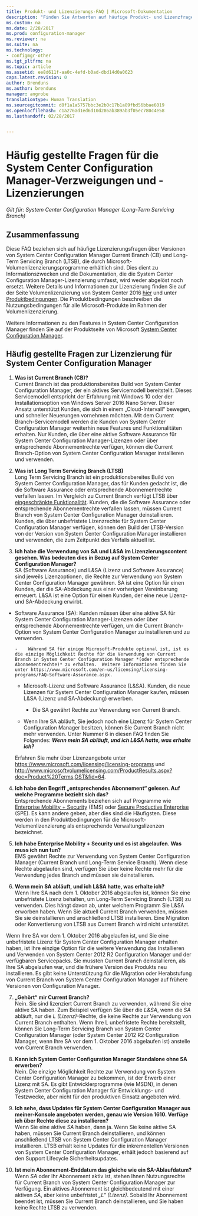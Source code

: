 ```yaml
---
title: Produkt- und Lizenzierungs-FAQ | Microsoft-Dokumentation
description: "Finden Sie Antworten auf häufige Produkt- und Lizenzfragen für System Center Configuration Manager."
ms.custom: na
ms.date: 2/28/2017
ms.prod: configuration-manager
ms.reviewer: na
ms.suite: na
ms.technology:
- configmgr-other
ms.tgt_pltfrm: na
ms.topic: article
ms.assetid: ee8d611f-aa0c-4efd-b0ad-dbd14d0a0623
caps.latest.revision: 0
author: Brenduns
ms.author: brenduns
manager: angrobe
translationtype: Human Translation
ms.sourcegitcommit: d8f1a1a5757bbc3e2b0c17b1a89fbd56bbae6019
ms.openlocfilehash: c1a276ad1ed6d10d286ab389ab3f05ec780c4e58
ms.lasthandoff: 02/28/2017


---
```

# <a name="frequently-asked-questions-for-system-center-configuration-manager-branches-and-licensing"></a>Häufig gestellte Fragen für die System Center Configuration Manager-Verzweigungen und -Lizenzierungen

 *Gilt für: System Center Configuration Manager (Long-Term Servicing Branch)*

## <a name="summary"></a>Zusammenfassung
Diese FAQ beziehen sich auf häufige Lizenzierungsfragen über Versionen von System Center Configuration Manager Current Branch (CB) und Long-Term Servicing Branch (LTSB), die durch Microsoft-Volumenlizenzierungsprogramme erhältlich sind. Dies dient zu Informationszwecken und die Dokumentation, die die System Center Configuration Manager-Lizenzierung umfasst, wird weder abgelöst noch ersetzt. Weitere Details und Informationen zur Lizenzierung finden Sie auf der Seite Volumenlizenzierung von System Center 2016 [hier](https://www.microsoft.com/licensing/product-licensing/system-center-2016.aspx) und unter [Produktbedingungen](http://www.microsoft.com/licensing/about-licensing/product-licensing.aspx). Die Produktbedingungen beschreiben die Nutzungsbedingungen für alle Microsoft-Produkte im Rahmen der Volumenlizenzierung.

Weitere Informationen zu den Features in System Center Configuration Manager finden Sie auf der Produktseite von Microsoft [System Center Configuration Manager](https://www.microsoft.com/cloud-platform/system-center-configuration-manager).




## <a name="system-center-configuration-manager-licensing-faq"></a>Häufig gestellte Fragen zur Lizenzierung für System Center Configuration Manager

1.    **Was ist Current Branch (CB)?**   
Current Branch ist das produktionsbereites Build von System Center Configuration Manager, der ein aktives Servicemodell bereitstellt. Dieses Servicemodell entspricht der Erfahrung mit Windows 10 oder der Installationsoption von Windows Server 2016 Nano Server. Dieser Ansatz unterstützt Kunden, die sich in einem „Cloud-Intervall“ bewegen, und schneller Neuerungen vornehmen möchten. Mit dem Current Branch-Servicemodell werden die Kunden von System Center Configuration Manager weiterhin neue Features und Funktionalitäten erhalten. Nur Kunden, die über eine aktive Software Assurance für System Center Configuration Manager-Lizenzen oder über entsprechende Abonnementrechte verfügen, können die Current Branch-Option von System Center Configuration Manager installieren und verwenden.

2.    **Was ist Long Term Servicing Branch (LTSB)**  
Long Term Servicing Branch ist ein produktionsbereites Build von System Center Configuration Manager, das für Kunden gedacht ist, die die Software Assurance oder entsprechende Abonnementrechte verfallen lassen. Im Vergleich zu Current Branch verfügt LTSB über [eingeschränkte Funktionalität](/sccm/core/understand/introduction-to-the-ltsb#features-that-are-not-available-in-the-ltsb-of-configuration-manager). Kunden, die die Software Assurance oder entsprechende Abonnementrechte verfallen lassen, müssen Current Branch von System Center Configuration Manager deinstallieren. Kunden, die über unbefristete Lizenzrechte für System Center Configuration Manager verfügen, können den Build der LTSB-Version von der Version von System Center Configuration Manager installieren und verwenden, die zum Zeitpunkt des Verfalls aktuell ist.

3.    **Ich habe die Verwendung von SA und L&SA im Lizenzierungscontent gesehen. Was bedeuten dies in Bezug auf System Center Configuration Manager?**    
SA (Software Assurance) und L&SA (Lizenz und Software Assurance) sind jeweils Lizenzoptionen, die Rechte zur Verwendung von System Center Configuration Manager gewähren. SA ist eine Option für einen Kunden, der die SA-Abdeckung aus einer vorherigen Vereinbarung erneuert. L&SA ist eine Option für einen Kunden, der eine neue Lizenz- und SA-Abdeckung erwirbt.
  - Software Assurance (SA): Kunden müssen über eine aktive SA für System Center Configuration Manager-Lizenzen oder über entsprechende Abonnementrechte verfügen, um die Current Branch-Option von System Center Configuration Manager zu installieren und zu verwenden.    

        -    Während SA für einige Microsoft-Produkte optional ist, ist es die einzige Möglichkeit Rechte für die Verwendung von Current Branch in System Center Configuration Manager *(oder entsprechende Abonnementrechte)* zu erhalten.  Weitere Informationen finden Sie unter https://www.microsoft.com/en-us/licensing/licensing-programs/FAQ-Software-Assurance.aspx.

      - Microsoft-Lizenz und Software Assurance (L&SA). Kunden, die neue Lizenzen für System Center Configuration Manager kaufen, müssen L&SA (Lizenz und SA-Abdeckung) erwerben.   

         - Die SA gewährt Rechte zur Verwendung von Current Branch.

       - Wenn Ihre SA abläuft, Sie jedoch noch eine Lizenz für System Center Configuration Manager besitzen, können Sie Current Branch nicht mehr verwenden. Unter Nummer 6 in diesen FAQ finden Sie Folgendes: ***Wenn mein SA abläuft, und ich L&SA hatte, was erhalte ich?***

       Erfahren Sie mehr über Lizenzangebote unter https://www.microsoft.com/licensing/licensing-programs  und http://www.microsoftvolumelicensing.com/ProductResults.aspx?doc=Product%20Terms,OST&fid=64.

4.    **Ich habe den Begriff „entsprechendes Abonnement“ gelesen. Auf welche Programme bezieht sich das?**   
       Entsprechende Abonnements beziehen sich auf Programme wie [Enterprise Mobility + Security](http://www.microsoftvolumelicensing.com/ProductResults.aspx?doc=Product%20Terms,OST&fid=51) (EMS) oder [Secure Productive Enterprise](https://www.microsoft.com/secure-productive-enterprise/default.aspx) (SPE). Es kann andere geben, aber dies sind die Häufigsten. Diese werden in den Produktbedingungen für die Microsoft-Volumenlizenzierung als entsprechende Verwaltungslizenzen bezeichnet.

5.    **Ich habe Enterprise Mobility + Security und es ist abgelaufen. Was muss ich nun tun?**  
       EMS gewährt Rechte zur Verwendung von System Center Configuration Manager (Current Branch und Long-Term Service Branch). Wenn diese Rechte abgelaufen sind, verfügen Sie über keine Rechte mehr für die Verwendung jedes Branch und müssen sie deinstallieren.  

6.    **Wenn mein SA abläuft, und ich L&SA hatte, was erhalte ich?**   
   Wenn Ihre SA nach dem 1. Oktober 2016 abgelaufen ist, können Sie eine unbefristete Lizenz behalten, um Long-Term Servicing Branch (LTSB) zu verwenden. Dies hängt davon ab, unter welchem Programm Sie L&SA erworben haben. Wenn Sie aktuell Current Branch verwenden, müssen Sie sie deinstallieren und anschließend LTSB installieren. Eine Migration oder Konvertierung von LTSB aus Current Branch wird nicht unterstützt.

  Wenn Ihre SA vor dem 1. Oktober 2016 abgelaufen ist, und Sie eine unbefristete Lizenz für System Center Configuration Manager erhalten haben, ist Ihre einzige Option für die weitere Verwendung das Installieren und Verwenden von System Center 2012 R2 Configuration Manager und der verfügbaren Servicepacks. Sie mussten Current Branch deinstallieren, als Ihre SA abgelaufen war, und die frühere Version des Produkts neu installieren. Es gibt keine Unterstützung für die Migration oder Herabstufung von Current Branch von System Center Configuration Manager auf frühere Versionen von Configuration Manager.

7. **„Gehört“ mir Current Branch?**   
  Nein. Sie sind lizenziert Current Branch zu verwenden, während Sie eine aktive SA haben. Zum Beispiel verfügen Sie über die *L&SA*, wenn die *SA* abläuft, nur die *L (Lizenz)*-Rechte, die keine Rechte zur Verwendung von Current Branch enthalten. Wenn Ihre L unbefristete Rechte bereitstellt, können Sie Long-Term Servicing Branch von System Center Configuration Manager (oder System Center 2012 R2 Configuration Manager, wenn Ihre SA vor dem 1. Oktober 2016 abgelaufen ist) anstelle von Current Branch verwenden.

8. **Kann ich System Center Configuration Manager Standalone ohne SA erwerben?**      
  Nein.  Die einzige Möglichkeit Rechte zur Verwendung von System Center Configuration Manager zu bekommen, ist der Erwerb einer Lizenz mit SA. Es gibt Entwicklerprogramme (wie MSDN), in denen System Center Configuration Manager für Entwicklungs- und Testzwecke, aber nicht für den produktiven Einsatz angeboten wird.

9. **Ich sehe, dass Updates für System Center Configuration Manager aus meiner-Konsole angeboten werden, genau wie Version 1610. Verfüge ich über Rechte diese zu installieren?**   
  Wenn Sie eine aktive *SA* haben, dann ja. Wenn Sie keine aktive SA haben, müssen Sie Current Branch deinstallieren, und können anschließend LTSB von System Center Configuration Manager installieren. LTSB erhält keine Updates für die inkrementellen Versionen von System Center Configuration Manager, erhält jedoch basierend auf den Support Lifecycle Sicherheitsupdates.

10.    **Ist mein Abonnement-Enddatum das gleiche wie ein SA-Ablaufdatum?**    
  Wenn *SA* oder Ihr Abonnement aktiv ist, stehen Ihnen Nutzungsrechte für Current Branch von System Center Configuration Manager zur Verfügung. Ein aktives Abonnement ist gleichbedeutend mit einer aktiven *SA*, aber keine unbefristet *„L“ (Lizenz)*. Sobald Ihr Abonnement beendet ist, müssen Sie Current Branch deinstallieren, und Sie haben keine Rechte LTSB zu verwenden.

